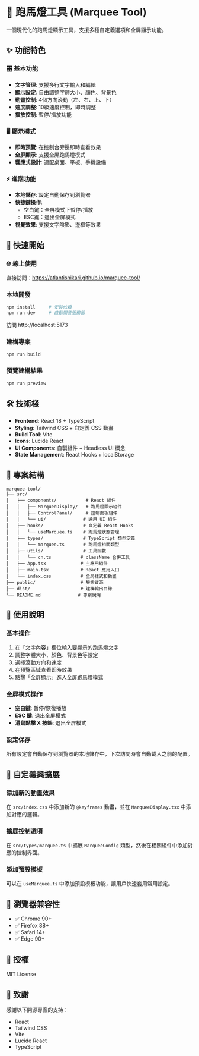 # 🎪 跑馬燈工具 (Marquee Tool)

一個現代化的跑馬燈顯示工具，支援多種自定義選項和全屏顯示功能。

## ✨ 功能特色

### 🎛️ 基本功能
- **文字管理**: 支援多行文字輸入和編輯
- **顯示設定**: 自由調整字體大小、顏色、背景色
- **動畫控制**: 4個方向滾動（左、右、上、下）
- **速度調整**: 10級速度控制，即時調整
- **播放控制**: 暫停/播放功能

### 🖥️ 顯示模式
- **即時預覽**: 在控制台旁邊即時查看效果
- **全屏顯示**: 支援全屏跑馬燈模式
- **響應式設計**: 適配桌面、平板、手機設備

### ⚡ 進階功能
- **本地儲存**: 設定自動保存到瀏覽器
- **快捷鍵操作**: 
  - 空白鍵：全屏模式下暫停/播放
  - ESC鍵：退出全屏模式
- **視覺效果**: 支援文字陰影、邊框等效果

## 🚀 快速開始

### 🌐 線上使用
直接訪問：https://atlantishikari.github.io/marquee-tool/

### 本地開發
```bash
npm install     # 安裝依賴
npm run dev     # 啟動開發服務器
```
訪問 http://localhost:5173

### 建構專案
```bash
npm run build
```

### 預覽建構結果
```bash
npm run preview
```

## 🛠️ 技術棧

- **Frontend**: React 18 + TypeScript
- **Styling**: Tailwind CSS + 自定義 CSS 動畫
- **Build Tool**: Vite
- **Icons**: Lucide React
- **UI Components**: 自製組件 + Headless UI 概念
- **State Management**: React Hooks + localStorage

## 📁 專案結構

```
marquee-tool/
├── src/
│   ├── components/           # React 組件
│   │   ├── MarqueeDisplay/   # 跑馬燈顯示組件
│   │   ├── ControlPanel/     # 控制面板組件
│   │   └── ui/              # 通用 UI 組件
│   ├── hooks/               # 自定義 React Hooks
│   │   └── useMarquee.ts    # 跑馬燈狀態管理
│   ├── types/               # TypeScript 類型定義
│   │   └── marquee.ts       # 跑馬燈相關類型
│   ├── utils/               # 工具函數
│   │   └── cn.ts           # className 合併工具
│   ├── App.tsx             # 主應用組件
│   ├── main.tsx            # React 應用入口
│   └── index.css           # 全局樣式和動畫
├── public/                 # 靜態資源
├── dist/                   # 建構輸出目錄
└── README.md              # 專案說明
```

## 🎨 使用說明

### 基本操作
1. 在「文字內容」欄位輸入要顯示的跑馬燈文字
2. 調整字體大小、顏色、背景色等設定
3. 選擇滾動方向和速度
4. 在預覽區域查看即時效果
5. 點擊「全屏顯示」進入全屏跑馬燈模式

### 全屏模式操作
- **空白鍵**: 暫停/恢復播放
- **ESC 鍵**: 退出全屏模式
- **滑鼠點擊 X 按鈕**: 退出全屏模式

### 設定保存
所有設定會自動保存到瀏覽器的本地儲存中，下次訪問時會自動載入之前的配置。

## 🔧 自定義與擴展

### 添加新的動畫效果
在 `src/index.css` 中添加新的 `@keyframes` 動畫，並在 `MarqueeDisplay.tsx` 中添加對應的邏輯。

### 擴展控制選項
在 `src/types/marquee.ts` 中擴展 `MarqueeConfig` 類型，然後在相關組件中添加對應的控制界面。

### 添加預設模板
可以在 `useMarquee.ts` 中添加預設模板功能，讓用戶快速套用常用設定。

## 📱 瀏覽器兼容性

- ✅ Chrome 90+
- ✅ Firefox 88+
- ✅ Safari 14+
- ✅ Edge 90+

## 📄 授權

MIT License

## 🙏 致謝

感謝以下開源專案的支持：
- React
- Tailwind CSS
- Vite
- Lucide React
- TypeScript